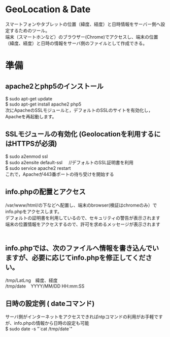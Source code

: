 # GeoLocation & Date
スマートフォンやタブレットの位置（緯度、経度）と日時情報をサーバー側へ設定するためのツール。<BR>
端末（スマートホンなど）のブラウザー(Chrome)でアクセスし、端末の位置（緯度、経度）と日時の情報をサーバ側のファイルとして作成できる。<BR>

# 準備 
## apache2とphp5のインストール
 $ sudo apt-get update<br>
 $ sudo apt-get install apache2 php5<BR>
 次にApacheのSSLモジュールと，デフォルトのSSLのサイトを有効化し，Apacheを再起動します。<BR>

## SSLモジュールの有効化 (Geolocationを利用するにはHTTPSが必須)
 $ sudo a2enmod ssl<BR>
 $ sudo a2ensite default-ssl      //デフォルトのSSL証明書を利用<BR>
 $ sudo service apache2 restart<BR>
 これで，Apacheが443番ポートの待ち受けを開始する<BR>

## info.phpの配置とアクセス
 /var/www/html/の下などへ配置し、端末のbrowser(検証はchromeのみ）でinfo.phpをアクセスします。<br>
 デフォルトの証明書を利用しているので、セキュリティの警告が表示されます<Br>
 端末の位置情報をアクセスするので、許可を求めるメッセージが表示されます<BR>　

## info.phpでは、次のファイルへ情報を書き込んでいますが、必要に応じてinfo.phpを修正してください。
 /tmp/LatLng　緯度、経度<BR>
 /tmp/date    YYYY/MM/DD HH:mm:SS<BR>
 
## 日時の設定例 ( dateコマンド)　
 サーバ側がインターネットをアクセスできればntpコマンドの利用がお手軽ですが、info.phpの情報から日時の設定も可能<br>
 $ sudo date -s "\`cat /tmp/date\`"<BR>
 
